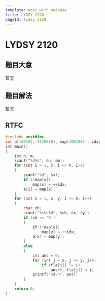 ```yaml
---
template: post_with_netease
title: LYDSY 2120
pageId: lydsy_2120
---
```


# LYDSY 2120
<span id="poem"></span><script>$(function(){$.ajax('/api/poem?rnd='+Date.now()+Math.random()).done(function(data){$('#poem').text(data);});});</script>
## 题目大意
暂无

## 题目解法
暂无

## RTFC

```cpp
#include <cstdio>
int a[10010], f[20010], map[1001001], idx;
int main()
{
    int n, m;
    scanf("%d%d", &n, &m);
    for (int i = 1, x; i <= n; i++)
    {
        scanf("%d", &x);
        if (!map[x])
            map[x] = ++idx;
        a[i] = map[x];
    }
    for (int i = 1, x, y; i <= m; i++)
    {
        char ch;
        scanf("%s%d%d", &ch, &x, &y);
        if (ch == 'R')
        {
            if (!map[y])
                map[y] = ++idx;
            a[x] = map[y];
        }
        else
        {
            int ans = 0;
            for (int j = x; j <= y; j++)
                if (f[a[j]] != i)
                    ans++, f[a[j]] = i;
            printf("%d\n", ans);
        }
    }
    return 0;
}
```
<div id="__comment"></div>

